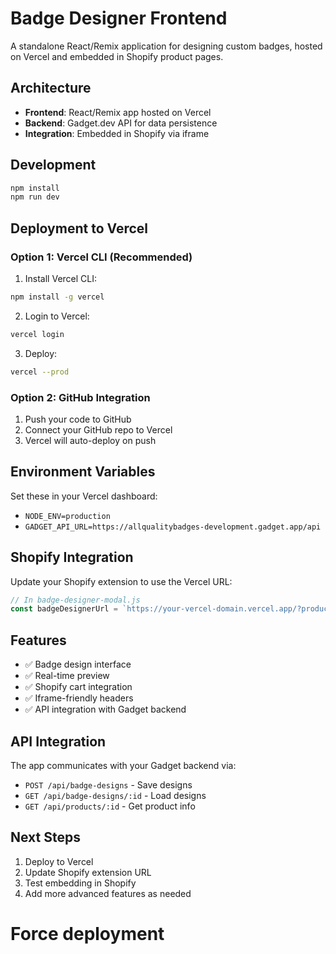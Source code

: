 # Badge Designer Frontend

A standalone React/Remix application for designing custom badges, hosted on Vercel and embedded in Shopify product pages.

## Architecture

- **Frontend**: React/Remix app hosted on Vercel
- **Backend**: Gadget.dev API for data persistence
- **Integration**: Embedded in Shopify via iframe

## Development

```bash
npm install
npm run dev
```

## Deployment to Vercel

### Option 1: Vercel CLI (Recommended)

1. Install Vercel CLI:
```bash
npm install -g vercel
```

2. Login to Vercel:
```bash
vercel login
```

3. Deploy:
```bash
vercel --prod
```

### Option 2: GitHub Integration

1. Push your code to GitHub
2. Connect your GitHub repo to Vercel
3. Vercel will auto-deploy on push

## Environment Variables

Set these in your Vercel dashboard:

- `NODE_ENV=production`
- `GADGET_API_URL=https://allqualitybadges-development.gadget.app/api`

## Shopify Integration

Update your Shopify extension to use the Vercel URL:

```javascript
// In badge-designer-modal.js
const badgeDesignerUrl = `https://your-vercel-domain.vercel.app/?product=${productId}`;
```

## Features

- ✅ Badge design interface
- ✅ Real-time preview
- ✅ Shopify cart integration
- ✅ Iframe-friendly headers
- ✅ API integration with Gadget backend

## API Integration

The app communicates with your Gadget backend via:

- `POST /api/badge-designs` - Save designs
- `GET /api/badge-designs/:id` - Load designs
- `GET /api/products/:id` - Get product info

## Next Steps

1. Deploy to Vercel
2. Update Shopify extension URL
3. Test embedding in Shopify
4. Add more advanced features as needed

# Force deployment
